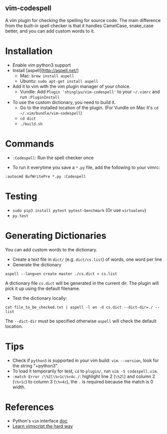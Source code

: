 vim-codespell
---------------------
A vim plugin for checking the spelling for source code. The main difference from the built-in spell checker is that it handles CamelCase, snake_case better, and you can add custom words to it.

# Installation
* Enable vim python3 support
* Install [aspell][http://aspell.net/]
  * Mac: `brew install aspell`
  * Ubuntu: `sudo apt-get install aspell`
* Add it to vim with the vim plugin manager of your choice.
  * Vundle: Add `Plugin 'shinglyu/vim-codespell'` to your `~/.vimrc` and run `:PluginInstall`
* To use the custom dictionary, you need to build it.
  * Go to the installed location of the plugin. (For Vundle on Mac it's `cd ~/.vim/bundle/vim-codespell`)
  * `cd dict`
  * `./build.sh`

# Commands
* `:Codespell`: Run the spell checker once

* To run it everytime you save a `*.py` file, add the following to your vimrc:
```
:autocmd BufWritePre *.py :Codespell
```

# Testing
* `sudo pip3 install pytest pytest-benchmark` (Or use `virtualenv`)
* `py.test`

# Generating Dictionaries
You can add custom words to the dictionary.

* Create a text file in `dict/` (e.g. `dict/cs.list`) of words, one word per line
* Generate the dictionary
```
aspell --lang=en create master ./cs.dict < cs.list
```

A dictionary file `cs.dict` will be generated in the current dir. The plugin will pick it up using the default filename.

* Test the dictionary locally:
```
cat file_to_be_checked.txt | aspell -l en -d cs.dict --dict-dir=./ --list
```

The `--dict-dir` must be specified otherwise `aspell` will check the default location.

# Tips
* Check if `python3` is supported in your vim build: `vim --version`, look for the string "+python3".
* To load it temporarily for test, `cd` to `plugin/`, run `vim -S codespell.vim`.
* `:match Error /\%2l\%>1c\%<4c./`: highlight line 2 (`\%2l`) and column 2 (`\%>1c`) to column 3 (`\%<4c`), the `.` is required because the match is 0 width.

# References
* Python's `vim` interface [doc](http://vimdoc.sourceforge.net/htmldoc/if_pyth.html)
* [Learn vimscript the hard way](http://learnvimscriptthehardway.stevelosh.com)

